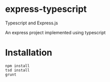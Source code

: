 # express-typescript
Typescript and Express.js 

An express project implemented using typescript

# Installation

```
npm install 
tsd install
grunt

```
